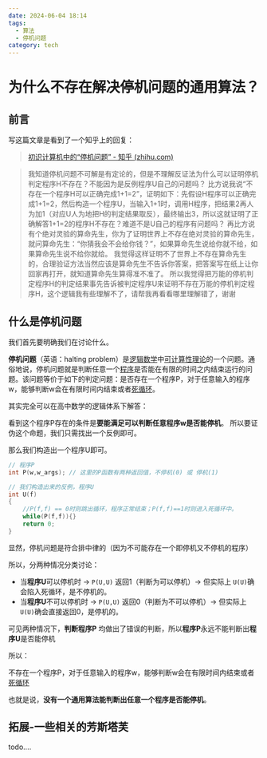```yaml
---
date: 2024-06-04 18:14
tags:
  - 算法
  - 停机问题
category: tech
---
```

# 为什么不存在解决停机问题的通用算法？

## 前言

写这篇文章是看到了一个知乎上的回复：

> [初识计算机中的“停机问题” - 知乎 (zhihu.com)](https://zhuanlan.zhihu.com/p/560379995)

> 我知道停机问题不可解是有定论的，但是不理解反证法为什么可以证明停机判定程序H不存在？不能因为是反例程序U自己的问题吗？ 比方说我说“不存在一个程序H可以正确完成1+1=2”，证明如下：先假设H程序可以正确完成1+1=2，然后构造一个程序U，当输入1+1时，调用H程序，把结果2再人为加1（对应U人为地把H的判定结果取反），最终输出3，所以这就证明了正确解答1+1=2的程序H不存在？难道不是U自己的程序有问题吗？ 再比方说有个绝对灵验的算命先生，你为了证明世界上不存在绝对灵验的算命先生，就问算命先生：“你猜我会不会给你钱？”，如果算命先生说给你就不给，如果算命先生说不给你就给。 我觉得这样证明不了世界上不存在算命先生的，合理验证方法当然应该是算命先生不告诉你答案，把答案写在纸上让你回家再打开，就知道算命先生算得准不准了。 所以我觉得把万能的停机判定程序H的判定结果事先告诉被判定程序U来证明不存在万能的停机判定程序H，这个逻辑我有些理解不了，请帮我再看看哪里理解错了，谢谢

## 什么是停机问题

我们首先要明确我们在讨论什么。

**停机问题**（英语：halting problem）是[逻辑数学](https://zh.wikipedia.org/wiki/%E6%95%B0%E7%90%86%E9%80%BB%E8%BE%91 "数理逻辑")中[可计算性理论](https://zh.wikipedia.org/wiki/%E5%8F%AF%E8%AE%A1%E7%AE%97%E6%80%A7%E7%90%86%E8%AE%BA "可计算性理论")的一个问题。通俗地说，停机问题就是判断任意一个[程序](https://zh.wikipedia.org/wiki/%E7%A8%8B%E5%BA%8F "程序")是否能在有限的时间之内结束运行的问题。该问题等价于如下的判定问题：是否存在一个程序P，对于任意输入的程序w，能够判断w会在有限时间内结束或者[死循环](https://zh.wikipedia.org/wiki/%E6%AD%BB%E5%BE%AA%E7%92%B0 "死循环")。

其实完全可以在高中数学的逻辑体系下解答：

看到这个程序P存在的条件是**要能满足可以判断任意程序w是否能停机**。
所以要证伪这个命题，我们只需找出一个反例即可。

那么我们构造出一个程序U即可。

```C
// 程序P
int P(w,w_args); // 这里的P函数有两种返回值，不停机(0) 或 停机(1)

// 我们构造出来的反例，程序U
int U(f)
{
    //P(f,f) == 0时则跳出循环，程序正常结束；P(f,f)==1时则进入死循环中。
    while(P(f,f)){}
    return 0;
}
```

显然，停机问题是符合排中律的（因为不可能存在一个即停机又不停机的程序）  

所以，分两种情况分类讨论：
- 当**程序U**可以停机时 -> `P(U,U)` 返回1（判断为可以停机）-> 但实际上 `U(U)`确会陷入死循环，是不停机的。
- 当**程序U**不可以停机时 -> `P(U,U)` 返回0（判断为不可以停机）-> 但实际上 `U(U)`确会直接返回0，是停机的。

可见两种情况下，**判断程序P** 均做出了错误的判断，所以**程序P**永远不能判断出**程序U**是否能停机

所以：

不存在一个程序P，对于任意输入的程序w，能够判断w会在有限时间内结束或者[死循环](https://zh.wikipedia.org/wiki/%E6%AD%BB%E5%BE%AA%E7%92%B0 "死循环")

也就是说，**没有一个通用算法能判断出任意一个程序是否能停机**。

## 拓展-一些相关的芳斯塔芙

todo....